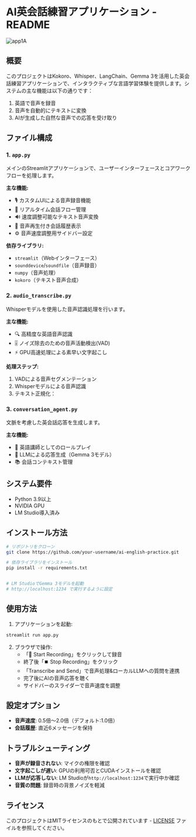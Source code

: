 # AI英会話練習アプリケーション - README
![app1A](https://github.com/user-attachments/assets/d3941774-e2bd-4948-a0f2-ff742a3e8b21)
## 概要
このプロジェクトはKokoro、Whisper、LangChain、Gemma 3を活用した英会話練習アプリケーションで、インタラクティブな言語学習体験を提供します。システムの主な機能は以下の通りです：
1. 英語で音声を録音
2. 音声を自動的にテキストに変換
3. AIが生成した自然な音声での応答を受け取り

## ファイル構成

### 1. `app.py`
メインのStreamlitアプリケーションで、ユーザーインターフェースとコアワークフローを処理します。

**主な機能:**
- 🎙️ カスタムUIによる音声録音機能
- 🔄 リアルタイム会話フロー管理
- 🔊 速度調整可能なテキスト音声変換
- 📝 音声再生付き会話履歴表示
- ⚙️ 音声速度調整用サイドバー設定

**依存ライブラリ:**
- `streamlit`（Webインターフェース）
- `sounddevice`/`soundfile`（音声録音）
- `numpy`（音声処理）
- `kokoro`（テキスト音声合成）

### 2. `audio_transcribe.py`
Whisperモデルを使用した音声認識処理を行います。

**主な機能:**
- 🔍 高精度な英語音声認識
- 🎚️ ノイズ除去のための音声活動検出(VAD)
- ⚡ GPU高速処理による素早い文字起こし

**処理ステップ:**
1. VADによる音声セグメンテーション
2. Whisperモデルによる音声認識
3. テキスト正規化：


### 3. `conversation_agent.py`
文脈を考慮した英会話応答を生成します。

**主な機能:**
- 💬 英語講師としてのロールプレイ
- 🧠 LLMによる応答生成（Gemma 3モデル）
- 📚 会話コンテキスト管理




## システム要件
- Python 3.9以上
- NVIDIA GPU
- LM Studio導入済み


## インストール方法
```bash
# リポジトリをクローン
git clone https://github.com/your-username/ai-english-practice.git

# 依存ライブラリをインストール
pip install -r requirements.txt


# LM StudioでGemma 3モデルを起動
# http://localhost:1234 で実行するように設定
```

## 使用方法
1. アプリケーションを起動:
```bash
streamlit run app.py
```

2. ブラウザで操作:
   - 「🎤 Start Recording」をクリックして録音
   - 終了後「⏹️ Stop Recording」をクリック
   - 「Transcribe and Send」で音声処理&ローカルLLMへの質問を連携
   - 完了後にAIの音声応答を聴く
   - サイドバーのスライダーで音声速度を調整

## 設定オプション
- **音声速度**: 0.5倍～2.0倍（デフォルト:1.0倍）
- **会話履歴**: 直近6メッセージを保持

## トラブルシューティング
- **音声が録音されない**: マイクの権限を確認
- **文字起こしが遅い**: GPUの利用可否とCUDAインストールを確認
- **LLMが応答しない**: LM Studioが`http://localhost:1234`で実行中か確認
- **音質の問題**: 録音時の背景ノイズを軽減

## ライセンス
このプロジェクトはMITライセンスのもとで公開されています - [LICENSE](LICENSE) ファイルを参照してください。
